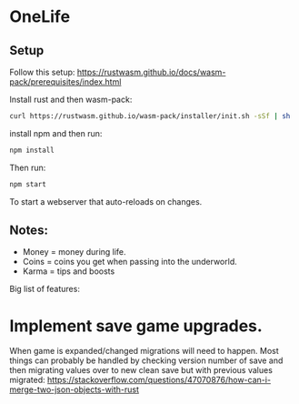 # OneLife

## Setup
Follow this setup:
https://rustwasm.github.io/docs/wasm-pack/prerequisites/index.html

Install rust and then wasm-pack:
```bash
curl https://rustwasm.github.io/wasm-pack/installer/init.sh -sSf | sh
```

install npm and then run:
```bash
npm install
```


Then run:
```bash
npm start
```
To start a webserver that auto-reloads on changes.

## Notes:
* Money = money during life.
* Coins = coins you get when passing into the underworld.
* Karma = tips and boosts

Big list of features:

# Implement save game upgrades. 
When game is expanded/changed migrations will need to happen.
Most things can probably be handled by checking version number of save and then migrating values over to new clean save but with previous values migrated:
https://stackoverflow.com/questions/47070876/how-can-i-merge-two-json-objects-with-rust


